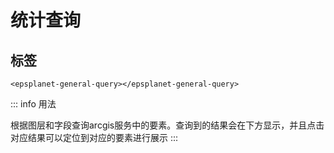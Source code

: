 #  统计查询

<div data-sunwayTheme='light'>
  <EpsplanetEarth :showDefaultBasemap="true" @onReady="ready" style="height:80vh">
  <EpsplanetButton container="#earthContainer" icon="icon-tool_kjcx" type="panel" :position="position" :panel="panel" title='属性拾取'>
      <EpsplanetStatistics/>
    </EpsplanetButton>
  </EpsplanetEarth>
</div>

<script setup lang='ts'>
import {ref} from 'vue';
const position = ref({
  left: 10,
  top: 10
});
const panel = ref({
  position: {
    left: 10,
    top: 10
  }
});

const ready = (earth:any)=>{
  earth.sceneTree.root.children.push(
    {
    ref: 'tileset',
    czmObject: {
      xbsjType: 'Imagery',
      name: '贺兰山东麓',
      rectangle: [
        1.8549608612104038, 0.6759967905155257, 1.8554696069610521,
        0.6763643920091744
      ],
      xbsjImageryProvider: {
        ArcGisMapServerImageryProvider: {
          url: 'http://120.48.115.17:6080/arcgis/rest/services/Map/MapServer'
        },
        type: 'ArcGisMapServerImageryProvider'
      }
    }
  },
  {
    czmObject: {
      "xbsjType": "Tileset",
      "xbsjGuid": "d3266895-4795-41a1-92f3-46be5edc6532",
      "name": "大雁塔",
      "url": "/EPSGIS-DEV-PORTAL/Demos/last/assets/dayanta/tileset.json",
    //   "xbsjPosition": [
    //     1.9017002809975097,
    //     0.5972446887154512,
    //     3.0624089850964736e-9
    //   ],
    }
  }
  )
  earth.sceneTree.$refs.tileset.czmObject.flyTo()
}
</script>

## 标签

```vue
<epsplanet-general-query></epsplanet-general-query>
```

<!-- ## 界面 -->

<!-- ![通用查询](../../assets/generalQuery.png) -->

<!-- ## 用法 -->
::: info 用法

根据图层和字段查询arcgis服务中的要素。查询到的结果会在下方显示，并且点击对应结果可以定位到对应的要素进行展示
:::
